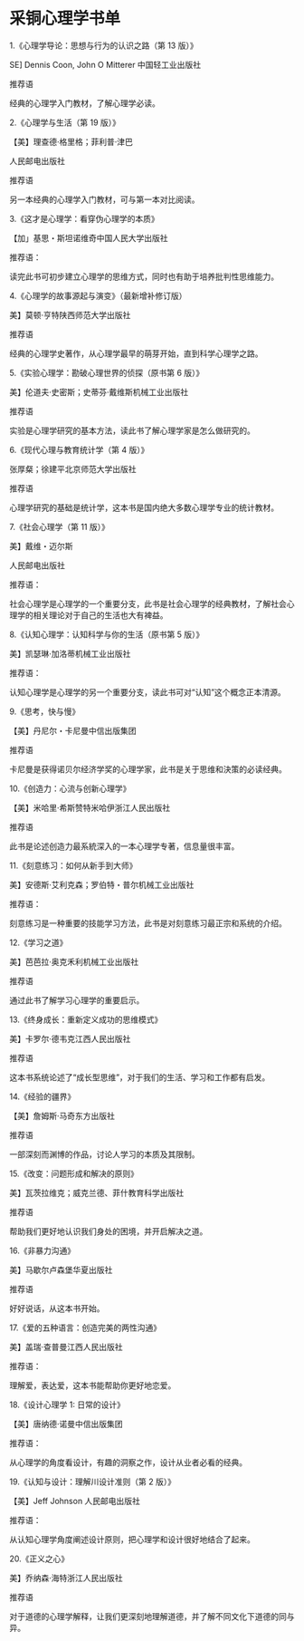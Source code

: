 # 采铜心理学书单

1.《心理学导论：思想与行为的认识之路（第 13 版）》

SE] Dennis Coon, John O Mitterer 中国轻工业出版社

推荐语

经典的心理学入门教材，了解心理学必读。

2.《心理学与生活（第 19 版）》

【美】理查德·格里格；菲利普·津巴

人民邮电出版社

推荐语

另一本经典的心理学入门教材，可与第一本对比阅读。

3.《这才是心理学：看穿伪心理学的本质》

【加」基思・斯坦诺维奇中国人民大学出版社

推荐语：

读完此书可初步建立心理学的思维方式，同时也有助于培养批判性思维能力。

4.《心理学的故事源起与演变》（最新增补修订版）

美】莫顿·亨特陕西师范大学出版社

推荐语

经典的心理学史著作，从心理学最早的萌芽开始，直到科学心理学之路。

5.《实验心理学：勘破心理世界的侦探（原书第 6 版）》

美】伦道夫·史密斯；史蒂芬·戴维斯机械工业出版社

推荐语

实验是心理学研究的基本方法，读此书了解心理学家是怎么做研究的。

6.《现代心理与教育统计学（第 4 版）》

张厚粲；徐建平北京师范大学出版社

推荐语

心理学研究的基础是统计学，这本书是国内绝大多数心理学专业的统计教材。

7.《社会心理学（第 11 版）》

美】戴维・迈尔斯

人民邮电出版社

推荐语：

社会心理学是心理学的一个重要分支，此书是社会心理学的经典教材，了解社会心理学的相关理论对于自己的生活也大有裨益。

8.《认知心理学：认知科学与你的生活（原书第 5 版）》

美】凯瑟琳·加洛蒂机械工业出版社

推荐语：

认知心理学是心理学的另一个重要分支，读此书可对“认知”这个概念正本清源。

9.《思考，快与慢》

【美】丹尼尔・卡尼曼中信出版集团

推荐语

卡尼曼是获得诺贝尔经济学奖的心理学家，此书是关于思维和決策的必读经典。

10.《创造力：心流与创新心理学》

【美】米哈里·希斯赞特米哈伊浙江人民出版社

推荐语

此书是论述创造力最系統深入的一本心理学专著，信息量很丰富。

11.《刻意练习：如何从新手到大师》

美】安德斯·艾利克森；罗伯特・普尔机械工业出版社

推荐语：

刻意练习是一种重要的技能学习方法，此书是对刻意练习最正宗和系统的介绍。

12.《学习之道》

美】芭芭拉·奥克禾利机械工业出版社

推荐语

通过此书了解学习心理学的重要启示。

13.《终身成长：重新定义成功的思维模式》

美】卡罗尔·德韦克江西人民出版社

推荐语

这本书系统论述了“成长型思维”，对于我们的生活、学习和工作都有启发。

14.《经验的疆界》

【美】詹姆斯·马奇东方出版社

推荐语

一部深刻而渊博的作品，讨论人学习的本质及其限制。

15.《改变：问题形成和解决的原则》

美】瓦茨拉维克；威克兰德、菲什教育科学出版社

推荐语

帮助我们更好地认识我们身处的困境，并开启解决之道。

16.《非暴力沟通》

美】马歇尔卢森堡华夏出版社

推荐语

好好说话，从这本书开始。

17.《爱的五种语言：创造完美的两性沟通》

美】盖瑞·查普曼江西人民出版社

推荐语：

理解爱，表达爱，这本书能帮助你更好地恋爱。

18.《设计心理学 1: 日常的设计》

【美】唐纳德·诺曼中信出版集团

推荐语：

从心理学的角度看设计，有趣的洞察之作，设计从业者必看的经典。

19.《认知与设计：理解川设计准则（第 2 版）》

【美】Jeff Johnson 人民邮电出版社

推荐语：

从认知心理学角度阐述设计原则，把心理学和设计很好地结合了起来。

20.《正义之心》

美】乔纳森·海特浙江人民出版社

推荐语

对于道德的心理学解释，让我们更深刻地理解道德，并了解不同文化下道德的同与异。